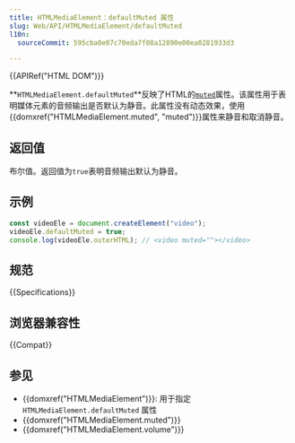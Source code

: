 ```yaml
---
title: HTMLMediaElement：defaultMuted 属性
slug: Web/API/HTMLMediaElement/defaultMuted
l10n:
  sourceCommit: 595cba0e07c70eda7f08a12890e00ea0281933d3

---
```


{{APIRef("HTML DOM")}}


**`HTMLMediaElement.defaultMuted`**反映了HTML的[`muted`](/zh-CN/docs/Web/HTML/Element/video#muted)属性。该属性用于表明媒体元素的音频输出是否默认为静音。此属性没有动态效果，使用{{domxref("HTMLMediaElement.muted", "muted")}}属性来静音和取消静音。

## 返回值

布尔值。返回值为`true`表明音频输出默认为静音。

## 示例

```js
const videoEle = document.createElement("video");
videoEle.defaultMuted = true;
console.log(videoEle.outerHTML); // <video muted=""></video>
```

## 规范

{{Specifications}}

## 浏览器兼容性

{{Compat}}

## 参见

- {{domxref("HTMLMediaElement")}}: 用于指定 `HTMLMediaElement.defaultMuted` 属性
- {{domxref("HTMLMediaElement.muted")}}
- {{domxref("HTMLMediaElement.volume")}}